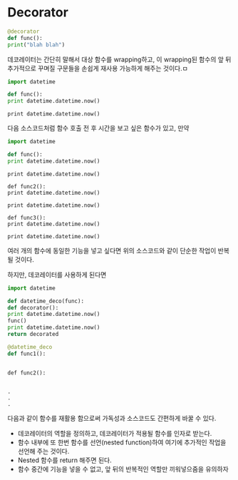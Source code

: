 # Decorator 

```python 
@decorator 
def func(): 
print("blah blah") 
``` 

데코레이터는 간단히 말해서 대상 함수를 wrapping하고, 이 wrapping된 함수의 앞 뒤 추가적으로 꾸며질 구문들을 손쉽게 재사용 가능하게 해주는 것이다.ㅁ 

```python 
import datetime 

def func(): 
print datetime.datetime.now() 
``` 
``` 
print datetime.datetime.now() 
``` 

다음 소스코드처럼 함수 호출 전 후 시간을 보고 싶은 함수가 있고, 만약 

```python 
import datetime 

def func(): 
print datetime.datetime.now() 
``` 
``` 
print datetime.datetime.now() 

def func2(): 
print datetime.datetime.now() 
``` 
``` 
print datetime.datetime.now() 

def func3(): 
print datetime.datetime.now() 
``` 
``` 
print datetime.datetime.now() 
``` 

여러 개의 함수에 동일한 기능을 넣고 싶다면 위의 소스코드와 같이 단순한 작업이 반복 될 것이다. 

하지만, 데코레이터를 사용하게 된다면 

```python 
import datetime 

def datetime_deco(func): 
def decorator(): 
print datetime.datetime.now() 
func() 
print datetime.datetime.now() 
return decorated 

@datetime_deco 
def func1(): 
``` 
``` 

def func2(): 
``` 
``` 

. 
. 
. 
``` 

다음과 같이 함수를 재활용 함으로써 가독성과 소스코드도 간편하게 바꿀 수 있다. 

- 데코레이터의 역할을 정의하고, 데코레이터가 적용될 함수를 인자로 받는다. 
- 함수 내부에 또 한번 함수를 선언(nested function)하여 여기에 추가적인 작업을 선언해 주는 것이다. 
- Nested 함수를 return 해주면 된다. 
- 함수 중간에 기능을 넣을 수 없고, 앞 뒤의 반복적인 역할만 끼워넣으줌을 유의하자
